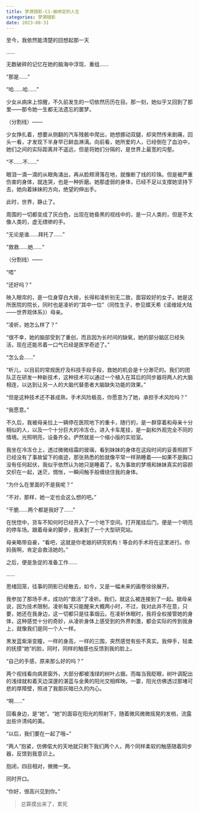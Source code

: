 ```yaml
---
title: 梦溯镜影-C1-被绑定的人生
categories: 梦溯镜影
date: 2023-08-31
---
```


至今，我依然能清楚的回想起那一天

......

无数破碎的记忆在她的脑海中浮现、重组......

“那是......”

“哈......哈......”

少女从病床上惊醒，不久前发生的一切依然历历在目。那一刻，她似乎又回到了那里——那令她一生都无法遗忘的噩梦。

（分割线）——

少女挣扎着，想要从侧翻的汽车残骸中爬出，她想挪动双腿，却突然传来剧痛，回头一看，才发现下半身早已鲜血淋漓。向前看，她所爱的人，已经倒在了血泊中，她们之间的实际距离并不遥远，但是将她们分隔的，是世界上最宽的沟壑。

“不......不......”

眼泪一滴一滴的从眼角涌出，再从脸颊滑落在地，就像断了线的珍珠。但是被严重伤害的身体，就连哭，也是一种折磨。她那虚弱的身体，已经不足以支撑她坚持下去，她向着妹妹的方向，绝望的伸出手。

此时，世界，静止了。

周围的一切都变成了灰白色，出现在她昏黑的视线中的，是一只人类的，但是不太像人类的，虚无缥缈的手。

“无论是谁......拜托了......”

“救救......她......“

（分割线）——

“唔”

“还好吗？”

映入眼帘的，是一位身穿白大褂，长得和凌析别无二致，面容姣好的女子。她是这所医院的院长，同时也是凌祈的“其中一位”（同性生子，参见蝶天希《诺维娅大陆——世界观体系》）母亲。

“凌祈，她怎么样了？”

“很不幸，她的脑部受到了重创，而且因为长时间的缺氧，她的部分脑区已经失活，现在还能吊着一口气已经是医学奇迹了。”

“怎么会......”

“析儿，以目前的常规医疗及科技手段手段，救她的机会是十分渺茫的。我们的团队正在研发一种新技术，这种技术可以通过一个植入在耳后的同步器将两人的大脑相连，以达到让另一人的大脑代替患者大脑缺失功能的效果。”

“但是这种技术还不甚成熟，手术风险极高，你愿意为了她，承担手术风险吗？”

“我愿意。”

不久后，我被母亲拉上一辆停在医院地下的重卡，随行的，是一群穿着和母亲十分相似的人，以及一个十分巨大的冷冻仓。进入卡车尾挂，是一副和外观完全不同的情境。光照明亮，设备齐全。俨然就是一个缩小版的实验室。

我坐在冷冻仓上，透过微微结霜的玻璃，看到妹妹的身体在这段时间的妥善照顾下已经没有了事故留下的痕迹，那张熟悉的脸就像平常一样熟睡着——如果不是胸口没有任何起伏，我似乎依然认为她只是睡着了。名为事故的梦境和妹妹真实的容颜交织在一起，迷茫，惆怅，一瞬间触手般缠绕住我的身体。

“为什么在里面的不是我呢？”

“不对，那样，她一定也会这么想的吧。”

“干脆......两个都是我好了......”

在恍惚中，货车不知何时已经开入了一个地下空间。打开尾挂后门，便是一个明亮的停车场。跟着母亲的脚步，我来到了一个大型研究站。

母亲略带自豪，“看吧，这就是你老娘的研究机构！等会的手术将在这里进行。你妈我啊，肯定会救活她的。”

之后，便是急促的准备工作......

......

思绪回笼，往事的阴影已经散去，如今，又是一幅未来的画卷徐徐展开。

我参加了那场手术，成功的“救活”了凌祈。我们，就这么被连接到了一起。据母亲说，因为技术限制，凌祈每天只能醒来大概两小时，不过，我对此并不在意，只要，她还在我身边，这一切都只是往事烟云。在凌祈休眠时，我将全权接管她的身体，这种感觉十分的奇妙，从凌祈身体上感受到的外界刺激，都会实际的传到我身上，就像我们是同一个人一样。

黑发蓝紫渐变瞳，一样的身高，一样的三围，突然感觉有些不真实。我伸手，轻柔的抚摸“她”的脸，同时，同样的触感也反馈到我的脸上。

“自己的手感，原来那么好的吗？”

两个视线看向病房窗外，大部分都被浅绿的树叶占据。而每当我眨眼，树叶调配出的浅绿就和着天边深邃的湛蓝与金黄的阳光交相辉映。一霎，阳光仿佛透过那堵可悲的厚障壁，照进了我那灰暗已久的内心。

“啊......”

回看身边，是“她”。“她”的面容在阳光的照射下，随着微风微微摇晃的发梢，流露出些许清纯的美。

“以后，我们要在一起了哦~”

“两人”抱紧，仿佛偌大的天地就只剩下我们两个人，两个同样柔软的触感随着同步器，反馈到我意识上。

抱闭，四目相对，微微一笑。

同时开口。

“你好，很高兴见到你。”

> 总算摸出来了，累死
